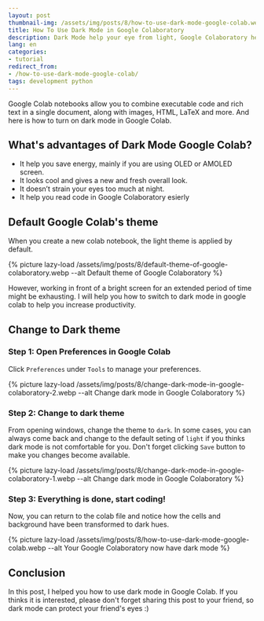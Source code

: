 ```yaml
--- 
layout: post
thumbnail-img: /assets/img/posts/8/how-to-use-dark-mode-google-colab.webp
title: How To Use Dark Mode in Google Colaboratory
description: Dark Mode help your eye from light, Google Colaboratory help you work with CPU, TPU. Here is how to use dark mode in Google Colaboratory
lang: en
categories:
- tutorial
redirect_from:
- /how-to-use-dark-mode-google-colab/
tags: development python
---
```


Google Colab notebooks allow you to combine executable code and rich text in a single document, along with images, HTML, LaTeX and more. And here is how to turn on dark mode in Google Colab.

<div class="bg-light sidebar-module sidebar-module-inset" id="toc"></div>

## What's advantages of Dark Mode Google Colab?

* It help you save energy, mainly if you are using OLED or AMOLED screen.
* It looks cool and gives a new and fresh overall look.
* It doesn’t strain your eyes too much at night.
* It help you read code in Google Colaboratory esierly

## Default Google Colab's theme

When you create a new colab notebook, the light theme is applied by default.

{% picture lazy-load /assets/img/posts/8/default-theme-of-google-colaboratory.webp --alt Default theme of Google Colaboratory %}

However, working in front of a bright screen for an extended period of time might be exhausting. I will help you how to switch to dark mode in google colab to help you increase productivity.

## Change to Dark theme

### Step 1: Open Preferences in Google Colab

Click `Preferences` under `Tools` to manage your preferences.

{% picture lazy-load /assets/img/posts/8/change-dark-mode-in-google-colaboratory-2.webp --alt Change dark mode in Google Colaboratory %}

### Step 2: Change to dark theme

From opening windows, change the theme to `dark`. In some cases, you can always come back and change to the default seting of `light` if you thinks dark mode is not comfortable for you. Don't forget clicking `Save` button to make you changes become available.

{% picture lazy-load /assets/img/posts/8/change-dark-mode-in-google-colaboratory-1.webp --alt Change dark mode in Google Colaboratory %}

### Step 3: Everything is done, start coding!

Now, you can return to the colab file and notice how the cells and background have been transformed to dark hues.

{% picture lazy-load /assets/img/posts/8/how-to-use-dark-mode-google-colab.webp --alt Your Google Colaboratory now have dark mode %}

## Conclusion

In this post, I helped you how to use dark mode in Google Colab. If you thinks it is interested, please don't forget sharing this post to your friend, so dark mode can protect your friend's eyes :)